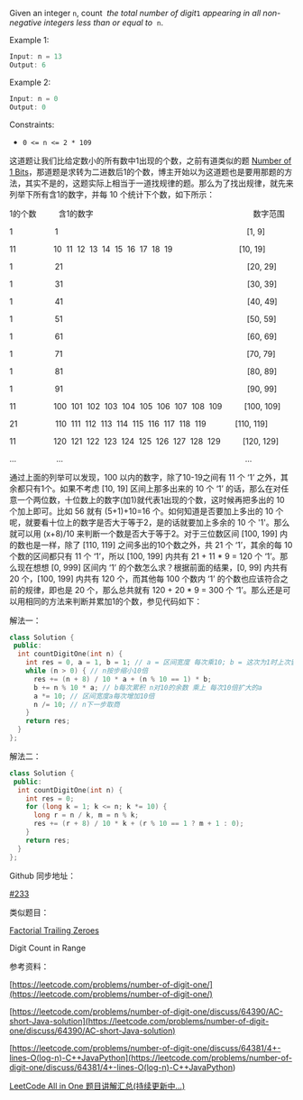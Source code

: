 Given an integer `n`, count  _the total number of digit_`1` _appearing in all non-negative integers less than or equal to_  `n`.

Example 1:

```cpp
Input: n = 13
Output: 6
```

Example 2:

```cpp
Input: n = 0
Output: 0
```

Constraints:

- `0 <= n <= 2 * 109`

这道题让我们比给定数小的所有数中1出现的个数，之前有道类似的题 [Number of 1 Bits](http://www.cnblogs.com/grandyang/p/4325432.html)，那道题是求转为二进数后1的个数，博主开始以为这道题也是要用那题的方法，其实不是的，这题实际上相当于一道找规律的题。那么为了找出规律，就先来列举下所有含1的数字，并每 10 个统计下个数，如下所示：

1的个数          含1的数字                                                                        数字范围

1                   1                                                                                     \[1, 9\]

11                 10  11  12  13  14  15  16  17  18  19                              \[10, 19\]

1                   21                                                                                   \[20, 29\]

1                   31                                                                                   \[30, 39\]

1                   41                                                                                   \[40, 49\]

1                   51                                                                                   \[50, 59\]

1                   61                                                                                   \[60, 69\]

1                   71                                                                                   \[70, 79\]

1                   81                                                                                   \[80, 89\]

1                   91                                                                                   \[90, 99\]

11                 100  101  102  103  104  105  106  107  108  109          \[100, 109\]

21                 110  111  112  113  114  115  116  117  118  119             \[110, 119\]

11                 120  121  122  123  124  125  126  127  128  129          \[120, 129\]

...                  ...                                                                                  ...

通过上面的列举可以发现，100 以内的数字，除了10-19之间有 11 个 ‘1’ 之外，其余都只有1个。如果不考虑 \[10, 19\] 区间上那多出来的 10 个 ‘1’ 的话，那么在对任意一个两位数，十位数上的数字(加1)就代表1出现的个数，这时候再把多出的 10 个加上即可。比如 56 就有 (5+1)+10=16 个。如何知道是否要加上多出的 10 个呢，就要看十位上的数字是否大于等于2，是的话就要加上多余的 10 个 '1'。那么就可以用 (x+8)/10 来判断一个数是否大于等于2。对于三位数区间 \[100, 199\] 内的数也是一样，除了 \[110, 119\] 之间多出的10个数之外，共 21 个 ‘1’，其余的每 10 个数的区间都只有 11 个 ‘1’，所以 \[100, 199\] 内共有 21 + 11 * 9 = 120 个 ‘1’。那么现在想想 \[0, 999\] 区间内 ‘1’ 的个数怎么求？根据前面的结果，\[0, 99\] 内共有 20 个，\[100, 199\] 内共有 120 个，而其他每 100 个数内 ‘1’ 的个数也应该符合之前的规律，即也是 20 个，那么总共就有 120 + 20 * 9 = 300 个 ‘1’。那么还是可以用相同的方法来判断并累加1的个数，参见代码如下：

解法一：

```cpp
class Solution {
 public:
  int countDigitOne(int n) {
    int res = 0, a = 1, b = 1; // a = 区间宽度 每次乘10; b = 这次为1时上次留的1数
    while (n > 0) { // n按步缩小10倍
      res += (n + 8) / 10 * a + (n % 10 == 1) * b;
      b += n % 10 * a; // b每次累积 n对10的余数 乘上 每次10倍扩大的a
      a *= 10; // 区间宽度a每次增加10倍
      n /= 10; // n下一步取商
    }
    return res;
  }
};
```

解法二：

```cpp
class Solution {
 public:
  int countDigitOne(int n) {
    int res = 0;
    for (long k = 1; k <= n; k *= 10) {
      long r = n / k, m = n % k;
      res += (r + 8) / 10 * k + (r % 10 == 1 ? m + 1 : 0);
    }
    return res;
  }
};
```

Github 同步地址：

[#233](https://github.com/grandyang/leetcode/issues/233)

类似题目：

[Factorial Trailing Zeroes](http://www.cnblogs.com/grandyang/p/4219878.html)

Digit Count in Range

参考资料：

[https://leetcode.com/problems/number-of-digit-one/](https://leetcode.com/problems/number-of-digit-one/)

[https://leetcode.com/problems/number-of-digit-one/discuss/64390/AC-short-Java-solution](https://leetcode.com/problems/number-of-digit-one/discuss/64390/AC-short-Java-solution)

[](<https://leetcode.com/problems/number-of-digit-one/discuss/64381/4+-lines-O(log-n)-C++JavaPython>)[https://leetcode.com/problems/number-of-digit-one/discuss/64381/4+-lines-O(log-n)-C++JavaPython](<https://leetcode.com/problems/number-of-digit-one/discuss/64381/4+-lines-O(log-n)-C++JavaPython>)

[LeetCode All in One 题目讲解汇总(持续更新中...)](http://www.cnblogs.com/grandyang/p/4606334.html)
